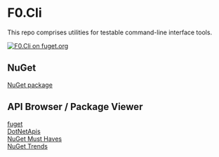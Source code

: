 # F0.Cli
This repo comprises utilities for testable command-line interface tools.

[![F0.Cli on fuget.org](https://www.fuget.org/packages/F0.Cli/badge.svg)](https://www.fuget.org/packages/F0.Cli)

## NuGet
[NuGet package](https://www.nuget.org/packages/F0.Cli/)

## API Browser / Package Viewer
[fuget](https://www.fuget.org/packages/F0.Cli)\
[DotNetApis](http://dotnetapis.com/pkg/F0.Cli)\
[NuGet Must Haves](https://nugetmusthaves.com/Package/F0.Cli)\
[NuGet Trends](https://nugettrends.com/packages?months=12&ids=F0.Cli)
